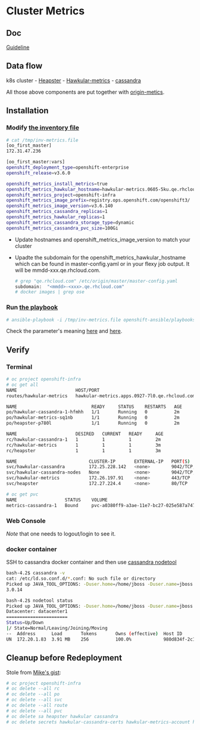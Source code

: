 # Cluster Metrics


## Doc

[Guideline](https://docs.openshift.org/latest/install_config/cluster_metrics.html)

## Data flow

k8s cluster - [Heapster](https://github.com/kubernetes/heapster) - [Hawkular-metrics](https://github.com/hawkular/hawkular-metrics) - [cassandra](http://cassandra.apache.org/)

All those above components are put together with [origin-metics](https://github.com/openshift/origin-metrics).

## Installation

### Modify [the inventory file](http://pastebin.test.redhat.com/503020)

```sh
# cat /tmp/inv-metrics.file
[oo_first_master]
172.31.47.236

[oo_first_master:vars]
openshift_deployment_type=openshift-enterprise
openshift_release=v3.6.0

openshift_metrics_install_metrics=true
openshift_metrics_hawkular_hostname=hawkular-metrics.0605-5ku.qe.rhcloud.com
openshift_metrics_project=openshift-infra
openshift_metrics_image_prefix=registry.ops.openshift.com/openshift3/
openshift_metrics_image_version=v3.6.140
openshift_metrics_cassandra_replicas=1
openshift_metrics_hawkular_replicas=1
openshift_metrics_cassandra_storage_type=dynamic
openshift_metrics_cassandra_pvc_size=100Gi
```

* Update hostnames and openshift_metrics_image_version to match your cluster
* Upadte the subdomain for the openshift_metrics_hawkular_hostname which can be found in master-config.yaml or in your flexy job output.
  It will be mmdd-xxx.qe.rhcloud.com.
  
  ```sh
  # grep "qe.rhcloud.com" /etc/origin/master/master-config.yaml 
  subdomain:  "<mmdd>-<xxx>.qe.rhcloud.com"
  # docker images | grep ose
  ```

### Run [the playbook](https://github.com/openshift/openshift-ansible/blob/master/playbooks/byo/openshift-cluster/openshift-logging.yml)

```sh
# ansible-playbook -i /tmp/inv-metrics.file openshift-ansible/playbooks/byo/openshift-cluster/openshift-metrics.yml 
```

Check the parameter's meaning [here](https://docs.openshift.org/latest/install_config/cluster_metrics.html) and [here](https://github.com/openshift/openshift-ansible/tree/master/roles/openshift_metrics).

## Verify

### Terminal

```sh
# oc project openshift-infra
# oc get all
NAME                      HOST/PORT                                       PATH      SERVICES           PORT      TERMINATION   WILDCARD
routes/hawkular-metrics   hawkular-metrics.apps.0927-7l0.qe.rhcloud.com             hawkular-metrics   <all>     reencrypt     None

NAME                            READY     STATUS    RESTARTS   AGE
po/hawkular-cassandra-1-hfmhh   1/1       Running   0          2m
po/hawkular-metrics-sq1nb       1/1       Running   0          2m
po/heapster-p780l               1/1       Running   0          2m

NAME                      DESIRED   CURRENT   READY     AGE
rc/hawkular-cassandra-1   1         1         1         2m
rc/hawkular-metrics       1         1         1         3m
rc/heapster               1         1         1         3m

NAME                           CLUSTER-IP       EXTERNAL-IP   PORT(S)                               AGE
svc/hawkular-cassandra         172.25.228.142   <none>        9042/TCP,9160/TCP,7000/TCP,7001/TCP   3m
svc/hawkular-cassandra-nodes   None             <none>        9042/TCP,9160/TCP,7000/TCP,7001/TCP   3m
svc/hawkular-metrics           172.26.197.91    <none>        443/TCP                               3m
svc/heapster                   172.27.224.4     <none>        80/TCP                                3m

# oc get pvc
NAME                  STATUS    VOLUME                                     CAPACITY   ACCESSMODES   STORAGECLASS   AGE
metrics-cassandra-1   Bound     pvc-a0380ff9-a3ae-11e7-bc27-025e587a7470   100Gi      RWO           gp2            3m

```

### Web Console
_Note_ that one needs to logout/login to see it.


### docker container
SSH to cassandra docker container and then use [cassandra nodetool](http://docs.datastax.com/en/cassandra/3.0/cassandra/tools/toolsNodetool.html)
```sh
bash-4.2$ cassandra -v
cat: /etc/ld.so.conf.d/*.conf: No such file or directory
Picked up JAVA_TOOL_OPTIONS: -Duser.home=/home/jboss -Duser.name=jboss
3.0.14

bash-4.2$ nodetool status                                                                                                      
Picked up JAVA_TOOL_OPTIONS: -Duser.home=/home/jboss -Duser.name=jboss
Datacenter: datacenter1
=======================
Status=Up/Down
|/ State=Normal/Leaving/Joining/Moving
--  Address      Load       Tokens       Owns (effective)  Host ID                               Rack
UN  172.20.1.83  3.91 MB    256          100.0%            980d834f-2c19-43aa-98de-663ad91163fd  rack1
```

## Cleanup before Redeployment

Stole from [Mike's gist](https://gist.github.com/mffiedler/d20c37f28ab0a1190fbd592e429e29f4):

```sh
# oc project openshift-infra
# oc delete --all rc
# oc delete --all po
# oc delete --all svc
# oc delete --all route
# oc delete --all pvc
# oc delete sa heapster hawkular cassandra
# oc delete secrets hawkular-cassandra-certs hawkular-metrics-account hawkular-metrics-certs heapster-certs heapster-secrets
```
